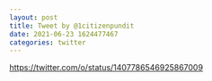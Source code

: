 ```yaml
--- 
layout: post 
title: Tweet by @1citizenpundit 
date: 2021-06-23 1624477467 
categories: twitter 
--- 
```

https://twitter.com/o/status/1407786546925867009